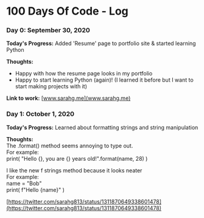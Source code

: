 # 100 Days Of Code - Log

### Day 0: September 30, 2020 

**Today's Progress:**
Added 'Resume' page to portfolio site & started learning Python

**Thoughts:** 
- Happy with how the resume page looks in my portfolio
- Happy to start learning Python (again)! (I learned it before but I want to start making projects with it)

**Link to work:** 
[www.sarahg.me](www.sarahg.me)

### Day 1: October 1, 2020 

**Today's Progress:**
Learned about formatting strings and string manipulation

**Thoughts:**  <br />
The .format() method seems annoying to type out. <br />
For example:  <br />
  print( "Hello {}, you are {} years old!".format(name, 28) )

I like the new f strings method because it looks neater <br />
For example: <br />
  name = "Bob" <br />
  print( f"Hello {name}" )

[https://twitter.com/sarahg813/status/1311870649338601478](https://twitter.com/sarahg813/status/1311870649338601478)
